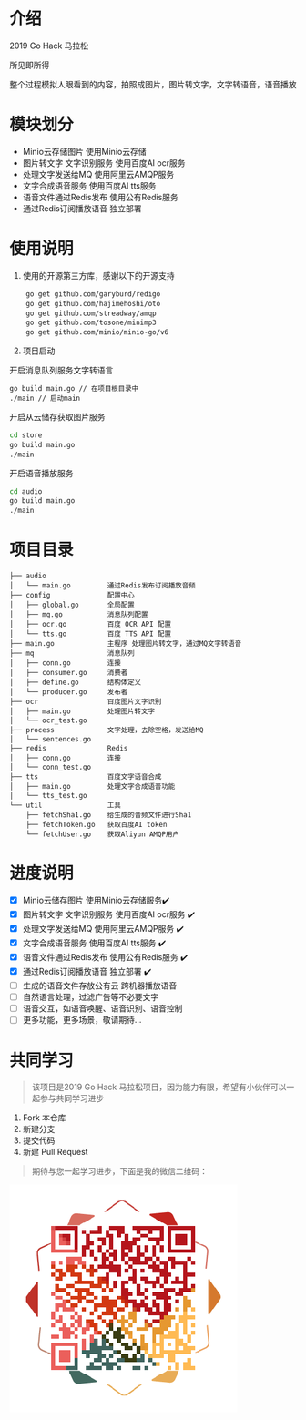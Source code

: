 # 介绍
2019 Go Hack 马拉松

所见即所得

整个过程模拟人眼看到的内容，拍照成图片，图片转文字，文字转语音，语音播放

# 模块划分
- Minio云存储图片          使用Minio云存储
- 图片转文字 文字识别服务    使用百度AI ocr服务
- 处理文字发送给MQ          使用阿里云AMQP服务
- 文字合成语音服务          使用百度AI tts服务
- 语音文件通过Redis发布     使用公有Redis服务
- 通过Redis订阅播放语音     独立部署

# 使用说明

1. 使用的开源第三方库，感谢以下的开源支持

```bash
	go get github.com/garyburd/redigo 
	go get github.com/hajimehoshi/oto 
	go get github.com/streadway/amqp 
	go get github.com/tosone/minimp3
	go get github.com/minio/minio-go/v6 
```

2. 项目启动 

开启消息队列服务文字转语言
```bash
go build main.go // 在项目根目录中
./main // 启动main

```

开启从云储存获取图片服务
```bash
cd store
go build main.go 
./main
```

开启语音播放服务
```bash
cd audio
go build main.go 
./main
```

# 项目目录
```
├── audio
│   └── main.go         通过Redis发布订阅播放音频
├── config              配置中心
│   ├── global.go       全局配置
│   ├── mq.go           消息队列配置
│   ├── ocr.go          百度 OCR API 配置
│   └── tts.go          百度 TTS API 配置
├── main.go             主程序 处理图片转文字，通过MQ文字转语音
├── mq                  消息队列
│   ├── conn.go         连接
│   ├── consumer.go     消费者
│   ├── define.go       结构体定义
│   └── producer.go     发布者
├── ocr                 百度图片文字识别
│   ├── main.go         处理图片转文字
│   └── ocr_test.go
├── process             文字处理，去除空格，发送给MQ
│   └── sentences.go
├── redis               Redis
│   ├── conn.go         连接
│   └── conn_test.go
├── tts                 百度文字语音合成
│   ├── main.go         处理文字合成语音功能
│   └── tts_test.go
└── util                工具
    ├── fetchSha1.go    给生成的音频文件进行Sha1
    ├── fetchToken.go   获取百度AI token
    └── fetchUser.go    获取Aliyun AMQP用户
```

# 进度说明
- [x] Minio云储存图片          使用Minio云存储服务✔️
- [x] 图片转文字 文字识别服务    使用百度AI ocr服务 ✔️
- [x] 处理文字发送给MQ          使用阿里云AMQP服务 ✔️
- [x] 文字合成语音服务          使用百度AI tts服务 ✔️
- [x] 语音文件通过Redis发布     使用公有Redis服务  ✔️
- [x] 通过Redis订阅播放语音     独立部署          ✔️
- [ ] 生成的语音文件存放公有云    跨机器播放语音
- [ ] 自然语言处理，过滤广告等不必要文字            
- [ ] 语音交互，如语音唤醒、语音识别、语音控制       
- [ ] 更多功能，更多场景，敬请期待...

# 共同学习
> 该项目是2019 Go Hack 马拉松项目，因为能力有限，希望有小伙伴可以一起参与共同学习进步
1. Fork 本仓库
2. 新建分支
3. 提交代码
4. 新建 Pull Request

> 期待与您一起学习进步，下面是我的微信二维码：

![微信二维码](./wechat.png)